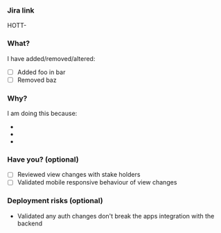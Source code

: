### Jira link

HOTT-<TODO>

### What?

I have added/removed/altered:

- [ ] Added foo in bar
- [ ] Removed baz

### Why?

I am doing this because:

-
-
-

### Have you? (optional)

- [ ] Reviewed view changes with stake holders
- [ ] Validated mobile responsive behaviour of view changes

### Deployment risks (optional)

- Validated any auth changes don't break the apps integration with the backend
